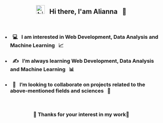 ## <div align="center"> <img src="https://user-images.githubusercontent.com/1303154/88677602-1635ba80-d120-11ea-84d8-d263ba5fc3c0.gif" width="28px" height="28px" alt="hi"> &nbsp; Hi there, I'am Alianna &nbsp; 🌱 </div>
<br>

- ###  &nbsp; 💻  &nbsp; I am interested in Web Development, Data Analysis and Machine Learning   &nbsp; 📈
- ###  &nbsp; ✍  &nbsp; I’m always learning Web Development, Data Analysis and Machine Learning  &nbsp; 📊
- ###  &nbsp; 🤝  &nbsp; I’m looking to collaborate on projects related to the above-mentioned fields and sciences  &nbsp; 📝
<br>


  ### <div align="center"> 🤗 Thanks for your interest in my work🙏 </div>
